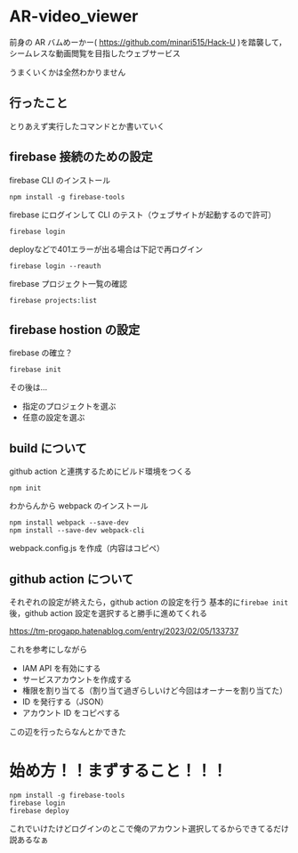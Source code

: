 # AR-video_viewer

前身の AR バムめーかー( https://github.com/minari515/Hack-U )を踏襲して，
シームレスな動画閲覧を目指したウェブサービス

うまくいくかは全然わかりません

## 行ったこと

とりあえず実行したコマンドとか書いていく

## firebase 接続のための設定

firebase CLI のインストール

```
npm install -g firebase-tools
```

firebase にログインして CLI のテスト（ウェブサイトが起動するので許可）

```
firebase login
```

deployなどで401エラーが出る場合は下記で再ログイン
```
firebase login --reauth
```

firebase プロジェクト一覧の確認

```
firebase projects:list
```

## firebase hostion の設定

firebase の確立？

```
firebase init
```

その後は…

- 指定のプロジェクトを選ぶ
- 任意の設定を選ぶ

## build について

github action と連携するためにビルド環境をつくる

```
npm init
```

わからんから webpack のインストール

```
npm install webpack --save-dev
npm install --save-dev webpack-cli
```

webpack.config.js を作成（内容はコピペ）

## github action について

それぞれの設定が終えたら，github action の設定を行う
基本的に`firebae init`後，github action 設定を選択すると勝手に進めてくれる

https://tm-progapp.hatenablog.com/entry/2023/02/05/133737

これを参考にしながら

- IAM API を有効にする
- サービスアカウントを作成する
- 権限を割り当てる（割り当て過ぎらしいけど今回はオーナーを割り当てた）
- ID を発行する（JSON）
- アカウント ID をコピペする

この辺を行ったらなんとかできた

# 始め方！！まずすること！！！

```
npm install -g firebase-tools
firebase login
firebase deploy
```

これでいけたけどログインのとこで俺のアカウント選択してるからできてるだけ説あるなぁ
